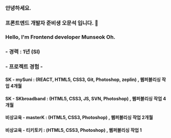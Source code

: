 ### 안녕하세요.
### 프론트엔드 개발자 준비생 오문석 입니다. 👋
### Hello, I'm Frontend developer Munseok Oh.

### - 경력 : 1년 (SI)
### - 프로젝트 경험 - 
#### SK - mySuni : (REACT, HTML5, CSS3, Git, Photoshop, zeplin) , 웹퍼블리싱 작업 4개월
#### SK - SKbroadband : (HTML5, CSS3, JS, SVN, Photoshop) , 웹퍼블리싱 작업 4개월
#### 비상교육 - masterK : (HTML5, CSS3, Photoshop) , 웹퍼블리싱 작업 2개월
#### 비상교육 - 티키토키 : (HTML5, CSS3, Photoshop) , 웹퍼블리싱 작업 1

<!--
**journy002/journy002** is a ✨ _special_ ✨ repository because its `README.md` (this file) appears on your GitHub profile.

Here are some ideas to get you started:

- 🔭 I’m currently working on ...
- 🌱 I’m currently learning ...
- 👯 I’m looking to collaborate on ...
- 🤔 I’m looking for help with ...
- 💬 Ask me about ...
- 📫 How to reach me: ...
- 😄 Pronouns: ...
- ⚡ Fun fact: ...
-->
